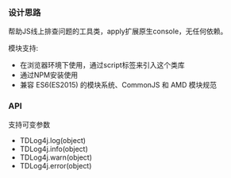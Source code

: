 ### 设计思路
帮助JS线上排查问题的工具类，apply扩展原生console，无任何依赖。

模块支持:

- 在浏览器环境下使用，通过script标签来引入这个类库
- 通过NPM安装使用
- 兼容 ES6(ES2015) 的模块系统、CommonJS 和 AMD 模块规范

### API
支持可变参数

- TDLog4j.log(object)
- TDLog4j.info(object)
- TDLog4j.warn(object)
- TDLog4j.error(object)
